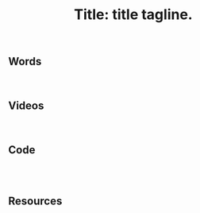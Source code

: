 <h1 align="center">
    Title: title tagline.
</h1>

<br>

## Words

<br>

## Videos

<br>

## Code
```rust

```

<br>

## Resources

<br>
